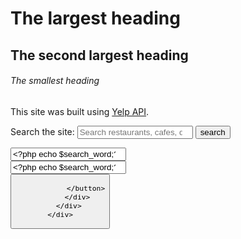 # The largest heading
## The second largest heading
###### The smallest heading


This site was built using [Yelp API](https://cors-anywhere.herokuapp.com/https://api.yelp.com/v3/businesses/search).



<form method="get" action="https://api.yelp.com/v3/businesses/search"> 
       <label for="site-search">Search the site:</label>
       <input type="search" id="site-search" name="q"
       placeholder="Search restaurants, cafes, diners..."
       aria-label="Search through site content">
       <input type="submit" value="search">
</form>
       


<div class="row">
    <div class="col-sm-5 col-sm-offset-1 portfolio-item">
        <div class="input-group" display="inline">
            <input id="searchone" name="search" type="search" value="<?php echo $search_word;?>" class="form-control" placeholder="Name">
        </div>
    </div>
    <div class="col-sm-5 col-sm-pull-1 portfolio-item">
        <div class="input-group" display="inline">
            <input id="searchtwo" name="search" type="search" value="<?php echo $search_word;?>" class="form-control" placeholder="Location">
            <div class="input-group-btn">
                <button class="btn btn-default btn" name="submit" type="submit"> <span id="glyph" class="glyphicon glyphicon-search" name="submit"></span>

                </button>
            </div>
        </div>
    </div>
